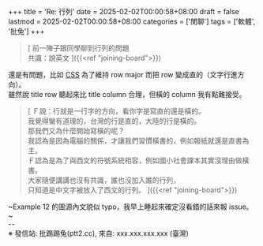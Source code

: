 +++
title = 'Re: 行列'
date = 2025-02-02T00:00:58+08:00
draft = false
lastmod = 2025-02-02T00:00:58+08:00
categories = ['閒聊']
tags = ['軟體', '批兔']
+++
> [
前一陣子跟同學聊到行列的問題<br>
共識：說英文
]({{<ref "joining-board">}})

還是有問題，比如 [CSS](https://www.w3.org/TR/css-writing-modes-4/#vertical-layout) 為了維持 row major 而把 row 變成直的（文字行進方向）。<br>
雖然說 title row 聽起來比 title column 合理，但橫的 column 我有點難接受。<br>

> [
Ｆ說：行就是一行字的方向，看你字是寫直的還是橫的。<br>
我覺得蠻有道理的，台灣的行是直的，大陸的行是橫的。<br>
那我們又為什麼開始寫橫的呢？<br>
我認為是因為電腦的關係，才讓我們習慣橫書的，例如報紙就還是直書為主。<br>
Ｆ認為是為了與西文的符號系統相容，例如國小社會課本其實沒理由做橫書。<br>
大家隨便講講也沒有共識，誰也沒加入誰的行列，<br>
只知道是中文字被放入了西文的行列。
]({{<ref "joining-board">}})

~Example 12 的圖源內文貌似 typo，我早上睡起來確定沒看錯的話來報 issue。~<br>
--<br>
※ 發信站: 批踢踢兔(ptt2.cc), 來自: xxx.xxx.xxx.xxx (臺灣)<br>
